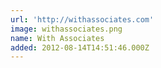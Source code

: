 ```yaml
---
url: 'http://withassociates.com'
image: withassociates.png
name: With Associates
added: 2012-08-14T14:51:46.000Z
---
```

